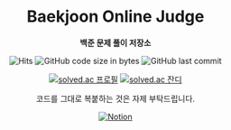 <div align="center">

# Baekjoon Online Judge

**백준 문제 풀이 저장소**

![Hits](https://hits.seeyoufarm.com/api/count/incr/badge.svg?url=https%3A%2F%2Fgithub.com%2Fmeozigoon%2FBOJ&count_bg=%2333BBBB&title_bg=%23555555&icon=&icon_color=%23E7E7E7&title=visit&edge_flat=true)
![GitHub code size in bytes](https://img.shields.io/github/languages/code-size/meozigoon/BOJ?style=flat-square)
![GitHub last commit](https://img.shields.io/github/last-commit/meozigoon/BOJ?style=flat-square)

[![solved.ac 프로필](http://mazassumnida.wtf/api/v2/generate_badge?boj=meozigoon)](https://solved.ac/meozigoon)
[![solved.ac 잔디](http://mazandi.herokuapp.com/api?handle=meozigoon&theme=dark)](https://solved.ac/meozigoon)

코드를 그대로 복붙하는 것은 자제 부탁드립니다.

[![Notion](https://img.shields.io/badge/Algorithm%20List-FFFFFF.svg?&style=for-the-badge&logo=Notion&logoColor=black)](https://stupendous-helenium-279.notion.site/1175e5388e2f8076aeb7f11138b5fb37?v=1175e5388e2f81008fbd000c8a8b4e4b)
</div>
